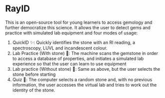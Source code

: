 # RayID
This is an open-source tool for young learners to access gemology and further democratize this science. It allows the user to detect gems and practice with simulated lab equipment and four modes of usage: 
1. QuickID ✨: Quickly identifies the stone with an RI reading, a spectroscopy, LUVL and incandescent colour.
2. Lab Practice (With stone) 💎: The machine scans the gemstone in order to access a database of properties, and initiates a simulated lab experience so that the user can learn to use equipment
3. Lab practice (Without stone) 🔬: Same as above, but the user selects the stone before starting
4. Quiz 📝: The computer selects a random stone and, with no previous information, the user accesses the virtual lab and tries to work out the identity of the stone.



